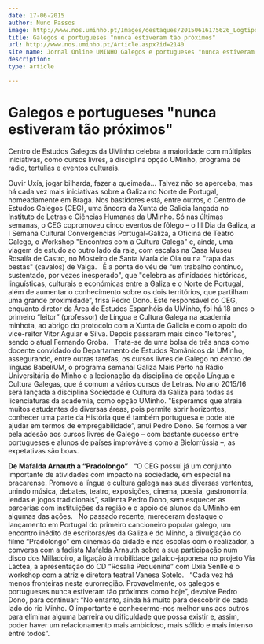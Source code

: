 ```yaml
---
date: 17-06-2015
author: Nuno Passos
image: http://www.nos.uminho.pt/Images/destaques/20150616175626_LogtipodoIDiadaGalizaemBragaemjaneirode2013.jpg
title: Galegos e portugueses "nunca estiveram tão próximos"
url: http://www.nos.uminho.pt/Article.aspx?id=2140
site name: Jornal Online UMINHO Galegos e portugueses "nunca estiveram tão próximos"
description: 
type: article

---
```

# Galegos e portugueses "nunca estiveram tão próximos"


  

Centro de Estudos Galegos da UMinho celebra a maioridade com múltiplas iniciativas, como cursos livres, a disciplina opção UMinho, programa de rádio, tertúlias e eventos culturais.

Ouvir Uxía, jogar bilharda, fazer a queimada… Talvez não se aperceba, mas há cada vez mais iniciativas sobre a Galiza no Norte de Portugal, nomeadamente em Braga. Nos bastidores está, entre outros, o Centro de Estudos Galegos (CEG), uma âncora da Xunta de Galicia lançada no Instituto de Letras e Ciências Humanas da UMinho. Só nas últimas semanas, o CEG copromoveu cinco eventos de fôlego – o III Dia da Galiza, a I Semana Cultural Convergências Portugal-Galiza, a Oficina de Teatro Galego, o Workshop "Encontros com a Cultura Galega" e, ainda, uma viagem de estudo ao outro lado da raia, com escalas na Casa Museu Rosalía de Castro, no Mosteiro de Santa María de Oia ou na "rapa das bestas" (cavalos) de Valga.
 
É a ponta do véu de “um trabalho contínuo, sustentado, por vezes inesperado", que "celebra as afinidades históricas, linguísticas, culturais e económicas entre a Galiza e o Norte de Portugal, além de aumentar o conhecimento sobre os dois territórios, que partilham uma grande proximidade”, frisa Pedro Dono. Este responsável do CEG, enquanto diretor da Área de Estudos Espanhóis da UMinho, foi há 18 anos o primeiro “leitor” (professor) de Língua e Cultura Galega na academia minhota, ao abrigo do protocolo com a Xunta de Galicia e com o apoio do vice-reitor Vítor Aguiar e Silva. Depois passaram mais cinco "leitores", sendo o atual Fernando Groba.
 
Trata-se de uma bolsa de três anos como docente convidado do Departamento de Estudos Românicos da UMinho, assegurando, entre outras tarefas, os cursos livres de Galego no centro de línguas BabeliUM, o programa semanal Galiza Mais Perto na Rádio Universitária do Minho e a lecionação da disciplina de opção Língua e Cultura Galegas, que é comum a vários cursos de Letras. No ano 2015/16 será lançada a disciplina Sociedade e Cultura da Galiza para todas as licenciaturas da academia, como opção UMinho. "Esperamos que atraia muitos estudantes de diversas áreas, pois permite abrir horizontes, conhecer uma parte da História que é também portuguesa e pode até ajudar em termos de empregabilidade”, anui Pedro Dono. Se formos a ver pela adesão aos cursos livres de Galego – com bastante sucesso entre portugueses e alunos de países improváveis como a Bielorrússia –, as expetativas são boas.
 

**De Mafalda Arnauth a “Pradolongo”** 
 
“O CEG possui já um conjunto importante de atividades com impacto na sociedade, em especial na bracarense. Promove a língua e cultura galega nas suas diversas vertentes, unindo música, debates, teatro, exposições, cinema, poesia, gastronomia, lendas e jogos tradicionais”, salienta Pedro Dono, sem esquecer as parcerias com instituições da região e o apoio de alunos da UMinho em algumas das ações.
 
No passado recente, mereceram destaque o lançamento em Portugal do primeiro cancioneiro popular galego, um encontro inédito de escritoras/es da Galiza e do Minho, a divulgação do filme “Pradolongo” em cinemas da cidade e nas escolas com o realizador, a conversa com a fadista Mafalda Arnauth sobre a sua participação num disco dos Milladoiro, a ligação à mobilidade galaico-japonesa no projeto Via Láctea, a apresentação do CD “Rosalía Pequeniña” com Uxía Senlle e o workshop com a atriz e diretora teatral Vanesa Sotelo.
 
“Cada vez há menos fronteiras nesta eurorregião. Provavelmente, os galegos e portugueses nunca estiveram tão próximos como hoje”, devolve Pedro Dono, para continuar: “No entanto, ainda há muito para descobrir de cada lado do rio Minho. O importante é conhecermo-nos melhor uns aos outros para eliminar alguma barreira ou dificuldade que possa existir e, assim, poder haver um relacionamento mais ambicioso, mais sólido e mais intenso entre todos”.

